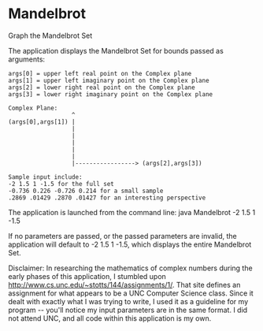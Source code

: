 # Mandelbrot
Graph the Mandelbrot Set

  The application	displays the Mandelbrot Set for bounds passed as arguments:

 	args[0] = upper left real point on the Complex plane
 	args[1] = upper left imaginary point on the Complex plane
 	args[2] = lower right real point on the Complex plane
 	args[3] = lower right imaginary point on the Complex plane

 	Complex Plane:
 	                  ^
 	(args[0],args[1]) |
 	                  |
 	                  |
 	                  |
 	                  |
 	                  |
 	                  |-----------------> (args[2],args[3])

 	Sample input include:
 	-2 1.5 1 -1.5 for the full set
 	-0.736 0.226 -0.726 0.214 for a small sample
 	.2869 .01429 .2870 .01427 for an interesting perspective

The application is launched from the command line:  java Mandelbrot -2 1.5 1 -1.5

If no parameters are passed, or the passed parameters are invalid, the application will default to -2 1.5 1 -1.5, which displays the entire Mandelbrot Set.

Disclaimer:  In researching the mathematics of complex numbers during the early phases of this application, I stumbled upon http://www.cs.unc.edu/~stotts/144/assignments/1/.  That site defines an assignment for what appears to be a UNC Computer Science class.  Since it dealt with exactly what I was trying to write, I used it as a guideline for my program -- you'll notice my input parameters are in the same format.  I did not attend UNC, and all code within this application is my own.
